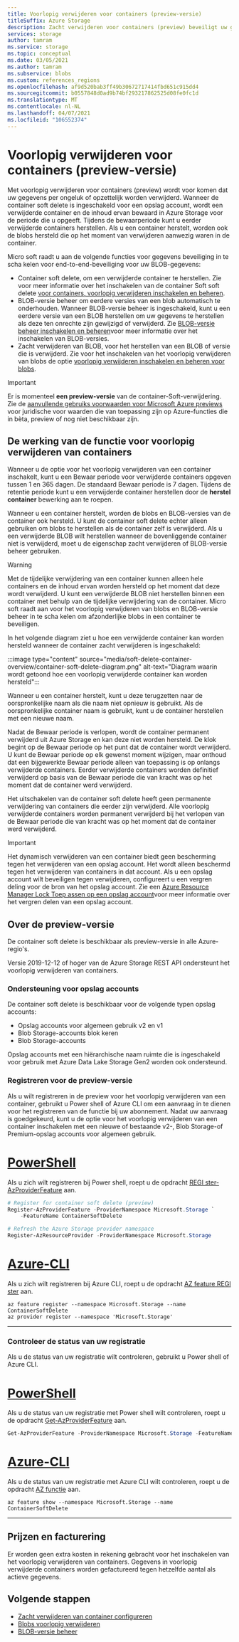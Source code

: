 ```yaml
---
title: Voorlopig verwijderen voor containers (preview-versie)
titleSuffix: Azure Storage
description: Zacht verwijderen voor containers (preview) beveiligt uw gegevens, zodat u uw gegevens eenvoudiger kunt herstellen wanneer deze foutief worden gewijzigd of verwijderd door een toepassing of door een andere gebruiker van het opslag account.
services: storage
author: tamram
ms.service: storage
ms.topic: conceptual
ms.date: 03/05/2021
ms.author: tamram
ms.subservice: blobs
ms.custom: references_regions
ms.openlocfilehash: af9d520bab3ff49b30672717414fbd651c915dd4
ms.sourcegitcommit: b0557848d0ad9b74bf293217862525d08fe0fc1d
ms.translationtype: MT
ms.contentlocale: nl-NL
ms.lasthandoff: 04/07/2021
ms.locfileid: "106552374"
---
```

# <a name="soft-delete-for-containers-preview"></a>Voorlopig verwijderen voor containers (preview-versie)

Met voorlopig verwijderen voor containers (preview) wordt voor komen dat uw gegevens per ongeluk of opzettelijk worden verwijderd. Wanneer de container soft delete is ingeschakeld voor een opslag account, wordt een verwijderde container en de inhoud ervan bewaard in Azure Storage voor de periode die u opgeeft. Tijdens de bewaarperiode kunt u eerder verwijderde containers herstellen. Als u een container herstelt, worden ook de blobs hersteld die op het moment van verwijderen aanwezig waren in de container.

Micro soft raadt u aan de volgende functies voor gegevens beveiliging in te scha kelen voor end-to-end-beveiliging voor uw BLOB-gegevens:

- Container soft delete, om een verwijderde container te herstellen. Zie voor meer informatie over het inschakelen van de container Soft soft delete [voor containers, voorlopig verwijderen inschakelen en beheren](soft-delete-container-enable.md).
- BLOB-versie beheer om eerdere versies van een blob automatisch te onderhouden. Wanneer BLOB-versie beheer is ingeschakeld, kunt u een eerdere versie van een BLOB herstellen om uw gegevens te herstellen als deze ten onrechte zijn gewijzigd of verwijderd. Zie [BLOB-versie beheer inschakelen en beheren](versioning-enable.md)voor meer informatie over het inschakelen van BLOB-versies.
- Zacht verwijderen van BLOB, voor het herstellen van een BLOB of versie die is verwijderd. Zie voor het inschakelen van het voorlopig verwijderen van blobs de optie [voorlopig verwijderen inschakelen en beheren voor blobs](soft-delete-blob-enable.md).

> [!IMPORTANT]
> Er is momenteel **een preview-versie** van de container-Soft-verwijdering. Zie de [aanvullende gebruiks voorwaarden voor Microsoft Azure previews](https://azure.microsoft.com/support/legal/preview-supplemental-terms/) voor juridische voor waarden die van toepassing zijn op Azure-functies die in bèta, preview of nog niet beschikbaar zijn.

## <a name="how-container-soft-delete-works"></a>De werking van de functie voor voorlopig verwijderen van containers

Wanneer u de optie voor het voorlopig verwijderen van een container inschakelt, kunt u een Bewaar periode voor verwijderde containers opgeven tussen 1 en 365 dagen. De standaard Bewaar periode is 7 dagen. Tijdens de retentie periode kunt u een verwijderde container herstellen door de **herstel container** bewerking aan te roepen.

Wanneer u een container herstelt, worden de blobs en BLOB-versies van de container ook hersteld. U kunt de container soft delete echter alleen gebruiken om blobs te herstellen als de container zelf is verwijderd. Als u een verwijderde BLOB wilt herstellen wanneer de bovenliggende container niet is verwijderd, moet u de eigenschap zacht verwijderen of BLOB-versie beheer gebruiken.

> [!WARNING]
> Met de tijdelijke verwijdering van een container kunnen alleen hele containers en de inhoud ervan worden hersteld op het moment dat deze wordt verwijderd. U kunt een verwijderde BLOB niet herstellen binnen een container met behulp van de tijdelijke verwijdering van de container. Micro soft raadt aan voor het voorlopig verwijderen van blobs en BLOB-versie beheer in te scha kelen om afzonderlijke blobs in een container te beveiligen.

In het volgende diagram ziet u hoe een verwijderde container kan worden hersteld wanneer de container zacht verwijderen is ingeschakeld:

:::image type="content" source="media/soft-delete-container-overview/container-soft-delete-diagram.png" alt-text="Diagram waarin wordt getoond hoe een voorlopig verwijderde container kan worden hersteld":::

Wanneer u een container herstelt, kunt u deze terugzetten naar de oorspronkelijke naam als die naam niet opnieuw is gebruikt. Als de oorspronkelijke container naam is gebruikt, kunt u de container herstellen met een nieuwe naam.

Nadat de Bewaar periode is verlopen, wordt de container permanent verwijderd uit Azure Storage en kan deze niet worden hersteld. De klok begint op de Bewaar periode op het punt dat de container wordt verwijderd. U kunt de Bewaar periode op elk gewenst moment wijzigen, maar onthoud dat een bijgewerkte Bewaar periode alleen van toepassing is op onlangs verwijderde containers. Eerder verwijderde containers worden definitief verwijderd op basis van de Bewaar periode die van kracht was op het moment dat de container werd verwijderd.

Het uitschakelen van de container soft delete heeft geen permanente verwijdering van containers die eerder zijn verwijderd. Alle voorlopig verwijderde containers worden permanent verwijderd bij het verlopen van de Bewaar periode die van kracht was op het moment dat de container werd verwijderd.

> [!IMPORTANT]
> Het dynamisch verwijderen van een container biedt geen bescherming tegen het verwijderen van een opslag account. Het wordt alleen beschermd tegen het verwijderen van containers in dat account. Als u een opslag account wilt beveiligen tegen verwijderen, configureert u een vergren deling voor de bron van het opslag account. Zie een [Azure Resource Manager Lock Toep assen op een opslag account](../common/lock-account-resource.md)voor meer informatie over het vergren delen van een opslag account.

## <a name="about-the-preview"></a>Over de preview-versie

De container soft delete is beschikbaar als preview-versie in alle Azure-regio's.

Versie 2019-12-12 of hoger van de Azure Storage REST API ondersteunt het voorlopig verwijderen van containers.

### <a name="storage-account-support"></a>Ondersteuning voor opslag accounts

De container soft delete is beschikbaar voor de volgende typen opslag accounts:

- Opslag accounts voor algemeen gebruik v2 en v1
- Blob Storage-accounts blok keren
- Blob Storage-accounts

Opslag accounts met een hiërarchische naam ruimte die is ingeschakeld voor gebruik met Azure Data Lake Storage Gen2 worden ook ondersteund.

### <a name="register-for-the-preview"></a>Registreren voor de preview-versie

Als u wilt registreren in de preview voor het voorlopig verwijderen van een container, gebruikt u Power shell of Azure CLI om een aanvraag in te dienen voor het registreren van de functie bij uw abonnement. Nadat uw aanvraag is goedgekeurd, kunt u de optie voor het voorlopig verwijderen van een container inschakelen met een nieuwe of bestaande v2-, Blob Storage-of Premium-opslag accounts voor algemeen gebruik.

# <a name="powershell"></a>[PowerShell](#tab/powershell)

Als u zich wilt registreren bij Power shell, roept u de opdracht [REGI ster-AzProviderFeature](/powershell/module/az.resources/register-azproviderfeature) aan.

```powershell
# Register for container soft delete (preview)
Register-AzProviderFeature -ProviderNamespace Microsoft.Storage `
    -FeatureName ContainerSoftDelete

# Refresh the Azure Storage provider namespace
Register-AzResourceProvider -ProviderNamespace Microsoft.Storage
```

# <a name="azure-cli"></a>[Azure-CLI](#tab/azure-cli)

Als u zich wilt registreren bij Azure CLI, roept u de opdracht [AZ feature REGI ster](/cli/azure/feature#az-feature-register) aan.

```azurecli
az feature register --namespace Microsoft.Storage --name ContainerSoftDelete
az provider register --namespace 'Microsoft.Storage'
```

---

### <a name="check-the-status-of-your-registration"></a>Controleer de status van uw registratie

Als u de status van uw registratie wilt controleren, gebruikt u Power shell of Azure CLI.

# <a name="powershell"></a>[PowerShell](#tab/powershell)

Als u de status van uw registratie met Power shell wilt controleren, roept u de opdracht [Get-AzProviderFeature](/powershell/module/az.resources/get-azproviderfeature) aan.

```powershell
Get-AzProviderFeature -ProviderNamespace Microsoft.Storage -FeatureName ContainerSoftDelete
```

# <a name="azure-cli"></a>[Azure-CLI](#tab/azure-cli)

Als u de status van uw registratie met Azure CLI wilt controleren, roept u de opdracht [AZ functie](/cli/azure/feature#az-feature-show) aan.

```azurecli
az feature show --namespace Microsoft.Storage --name ContainerSoftDelete
```

---

## <a name="pricing-and-billing"></a>Prijzen en facturering

Er worden geen extra kosten in rekening gebracht voor het inschakelen van het voorlopig verwijderen van containers. Gegevens in voorlopig verwijderde containers worden gefactureerd tegen hetzelfde aantal als actieve gegevens.

## <a name="next-steps"></a>Volgende stappen

- [Zacht verwijderen van container configureren](soft-delete-container-enable.md)
- [Blobs voorlopig verwijderen](soft-delete-blob-overview.md)
- [BLOB-versie beheer](versioning-overview.md)
